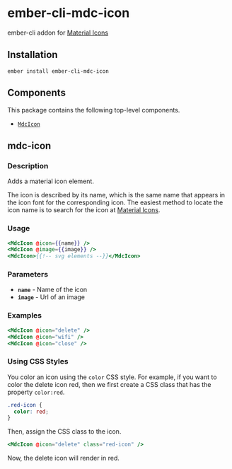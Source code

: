 ember-cli-mdc-icon
======================

ember-cli addon for [Material Icons](https://material.io/tools/icons/)

Installation
------------

    ember install ember-cli-mdc-icon

Components
-----------

This package contains the following top-level components.

* [`MdcIcon`](#MdcIcon)

mdc-icon
---------------------

### Description

Adds a material icon element. 

The icon is described by its name, which is the same name that appears in the icon 
font for the corresponding icon. The easiest method to locate the icon name is to 
search for the icon at [Material Icons](https://material.io/tools/icons/).

### Usage

```handlebars
<MdcIcon @icon={{name}} />
<MdcIcon @image={{image}} />
<MdcIcon>{{!-- svg elements --}}</MdcIcon>
```

### Parameters

* **`name`** - Name of the icon
* **`image`** - Url of an image

### Examples

```handlebars
<MdcIcon @icon="delete" />
<MdcIcon @icon="wifi" />
<MdcIcon @icon="close" />
```

### Using CSS Styles

You color an icon using the `color` CSS style. For example, if you want to color the 
delete icon red, then we first create a CSS class that has the property `color:red`.

```css
.red-icon {
  color: red;
}
```

Then, assign the CSS class to the icon.

```handlebars
<MdcIcon @icon="delete" class="red-icon" />
```

Now, the delete icon will render in red.
